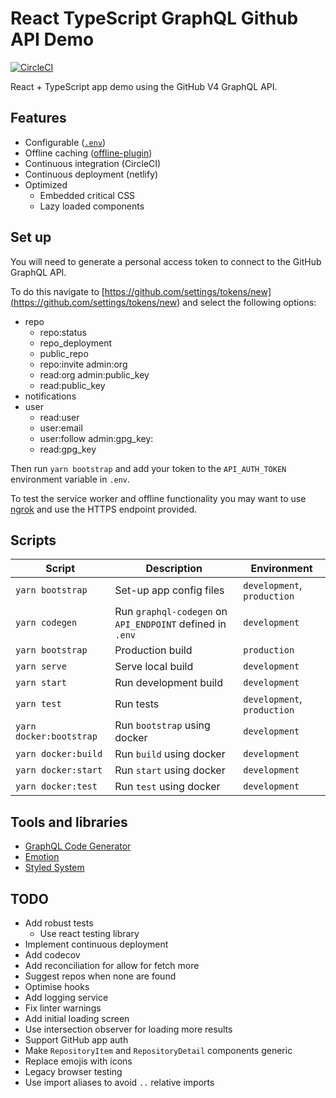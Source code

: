 # React TypeScript GraphQL Github API Demo

[![CircleCI](https://circleci.com/gh/nerdyman/react-typescript-graphql-github-api-demo.svg?style=svg)](https://circleci.com/gh/nerdyman/react-typescript-graphql-github-api-demo)

React + TypeScript app demo using the GitHub V4 GraphQL API.

## Features

- Configurable ([`.env`](./.env.example))
- Offline caching ([offline-plugin](<https://github.com/NekR/offline-plugin>))
- Continuous integration (CircleCI)
- Continuous deployment (netlify)
- Optimized
  - Embedded critical CSS
  - Lazy loaded components

## Set up

You will need to generate a personal access token to connect to the GitHub GraphQL API.

To do this navigate to [https://github.com/settings/tokens/new](<https://github.com/settings/tokens/new>) and select the following options:

- repo
  - repo:status
  - repo_deployment
  - public_repo
  - repo:invite
admin:org
  - read:org
admin:public_key
  - read:public_key
- notifications
- user
  - read:user
  - user:email
  - user:follow
admin:gpg_key:
  - read:gpg_key

Then run `yarn bootstrap` and add your token to the `API_AUTH_TOKEN` environment
variable in `.env`.

To test the service worker and offline functionality you may want to use [ngrok](<https://ngrok.com/>) and use the HTTPS endpoint provided.

## Scripts

| Script               | Description                | Environment  |
|----------------------|----------------------------|-----------------------------|
| `yarn bootstrap`     | Set-up app config files    | `development`, `production` |
| `yarn codegen`       | Run `graphql-codegen` on `API_ENDPOINT` defined in `.env` | `development` |
| `yarn bootstrap`     | Production build    | `production` |
| `yarn serve`         | Serve local build    | `development` |
| `yarn start`         | Run development build    | `development` |
| `yarn test`          | Run tests    | `development`, `production` |
| `yarn docker:bootstrap` | Run `bootstrap` using docker | `development` |
| `yarn docker:build` | Run `build` using docker | `development` |
| `yarn docker:start` | Run `start` using docker | `development` |
| `yarn docker:test` | Run `test` using docker | `development` |

## Tools and libraries

- [GraphQL Code Generator](<https://github.com/dotansimha/graphql-code-generator>)
- [Emotion](<https://github.com/emotion-js/emotion>)
- [Styled System](<https://github.com/styled-system/styled-system>)

## TODO

- Add robust tests
  - Use react testing library
- Implement continuous deployment
- Add codecov
- Add reconciliation for allow for fetch more
- Suggest repos when none are found
- Optimise hooks
- Add logging service
- Fix linter warnings
- Add initial loading screen
- Use intersection observer for loading more results
- Support GitHub app auth
- Make `RepositoryItem` and `RepositoryDetail` components generic
- Replace emojis with icons
- Legacy browser testing
- Use import aliases to avoid `..` relative imports
